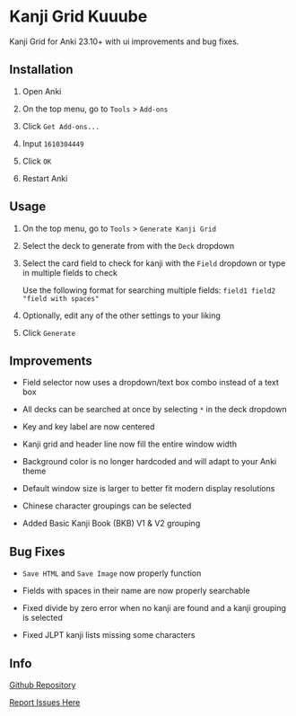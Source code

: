 # Kanji Grid Kuuube

Kanji Grid for Anki 23.10+ with ui improvements and bug fixes.

## Installation

1. Open Anki

2. On the top menu, go to `Tools` > `Add-ons`

3. Click `Get Add-ons...`

4. Input `1610304449`

5. Click `OK`

6. Restart Anki

## Usage

1. On the top menu, go to `Tools` > `Generate Kanji Grid`

2. Select the deck to generate from with the `Deck` dropdown

3. Select the card field to check for kanji with the `Field` dropdown or type in multiple fields to check

    Use the following format for searching multiple fields: `field1 field2 "field with spaces"`

4. Optionally, edit any of the other settings to your liking

4. Click `Generate`

## Improvements

- Field selector now uses a dropdown/text box combo instead of a text box

- All decks can be searched at once by selecting `*` in the deck dropdown

- Key and key label are now centered

- Kanji grid and header line now fill the entire window width

- Background color is no longer hardcoded and will adapt to your Anki theme

- Default window size is larger to better fit modern display resolutions

- Chinese character groupings can be selected

- Added Basic Kanji Book (BKB) V1 & V2 grouping

## Bug Fixes

- `Save HTML` and `Save Image` now properly function

- Fields with spaces in their name are now properly searchable

- Fixed divide by zero error when no kanji are found and a kanji grouping is selected

- Fixed JLPT kanji lists missing some characters

## Info

[Github Repository](https://github.com/Kuuuube/kanjigrid)

[Report Issues Here](https://github.com/Kuuuube/kanjigrid/issues)
